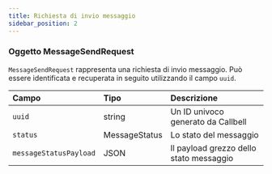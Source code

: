 ```yaml
---
title: Richiesta di invio messaggio
sidebar_position: 2
---
```


### Oggetto MessageSendRequest

`MessageSendRequest` rappresenta una richiesta di invio messaggio. Può essere identificata e recuperata in seguito utilizzando il campo `uuid`.

| Campo                  | Tipo          | Descrizione                          |
| :--------------------- | :------------ | :----------------------------------- |
| `uuid`                 | string        | Un ID univoco generato da Callbell    |
| `status`               | MessageStatus | Lo stato del messaggio                |
| `messageStatusPayload` | JSON          | Il payload grezzo dello stato messaggio |